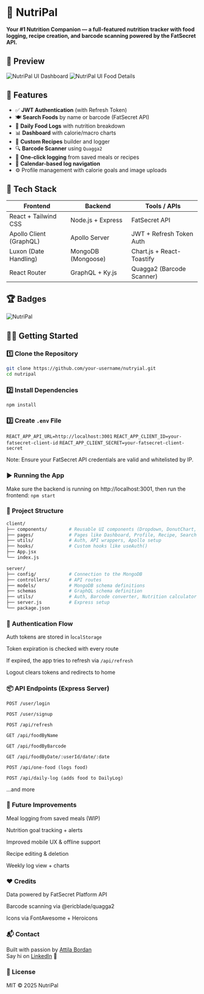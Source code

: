 # 🥗 NutriPal

**Your #1 Nutrition Companion — a full-featured nutrition tracker with food logging, recipe creation, and barcode scanning powered by the FatSecret API.**


## 📸 Preview

![NutriPal UI Dashboard](./client/src/images/dashboard.png)
![NutriPal UI Food Details](./client/src/images/NutripalFoodDetails.png)


## 🚀 Features

- ✅ **JWT Authentication** (with Refresh Token)
- 🍽️ **Search Foods** by name or barcode (FatSecret API)
- 📅 **Daily Food Logs** with nutrition breakdown
- 📊 **Dashboard** with calorie/macro charts
- 🧮 **Custom Recipes** builder and logger
- 🔍 **Barcode Scanner** using `Quagga2`
- 🌮 **One-click logging** from saved meals or recipes
- 📅 **Calendar-based log navigation**
- ⚙️ Profile management with calorie goals and image uploads


## 🧰 Tech Stack

| Frontend               | Backend              | Tools / APIs               |
|------------------------|----------------------|----------------------------|
| React + Tailwind CSS   | Node.js + Express    | FatSecret API              |
| Apollo Client (GraphQL)| Apollo Server        | JWT + Refresh Token Auth   |
| Luxon (Date Handling)  | MongoDB (Mongoose)   | Chart.js + React-Toastify  |
| React Router           | GraphQL + Ky.js      | Quagga2 (Barcode Scanner)  |

## :trophy: Badges

![NutriPal](https://img.shields.io/github/languages/top/bordanattila/NutriPal)  

## 🧑‍💻 Getting Started

### 1️⃣ Clone the Repository

```bash
git clone https://github.com/your-username/nutryial.git
cd nutripal
```

### 2️⃣ Install Dependencies
`npm install`

### 3️⃣ Create `.env` File
`REACT_APP_API_URL=http://localhost:3001`
`REACT_APP_CLIENT_ID=your-fatsecret-client-id`
`REACT_APP_CLIENT_SECRET=your-fatsecret-client-secret`

Note: Ensure your FatSecret API credentials are valid and whitelisted by IP.

### ▶️ Running the App
Make sure the backend is running on http://localhost:3001, then run the frontend:
`npm start`

### 📁 Project Structure
```bash
client/
├── components/        # Reusable UI components (Dropdown, DonutChart, Calendar)
├── pages/             # Pages like Dashboard, Profile, Recipe, Search
├── utils/             # Auth, API wrappers, Apollo setup
├── hooks/             # Custom hooks like useAuth()
├── App.jsx
└── index.js

server/
├── config/            # Connection to the MongoDB
├── controllers/       # API routes
├── models/            # MongoDB schema definitions
├── schemas            # GraphQL schema definition
├── utils/             # Auth, Barcode converter, Nutrition calculator
├── server.js          # Express setup
└── package.json

```

### 🔐 Authentication Flow
Auth tokens are stored in l`ocalStorage`

Token expiration is checked with every route

If expired, the app tries to refresh via `/api/refresh`

Logout clears tokens and redirects to home

### 📦 API Endpoints (Express Server)
`POST /user/login`

`POST /user/signup`

`POST /api/refresh`

`GET /api/foodByName`

`GET /api/foodByBarcode`

`GET /api/foodByDate/:userId/date/:date`

`POST /api/one-food (logs food)`

`POST /api/daily-log (adds food to DailyLog)`

...and more

### 🧪 Future Improvements
Meal logging from saved meals (WIP)

Nutrition goal tracking + alerts

Improved mobile UX & offline support

Recipe editing & deletion

Weekly log view + charts

### ❤️ Credits
Data powered by FatSecret Platform API

Barcode scanning via @ericblade/quagga2

Icons via FontAwesome + Heroicons

### 📬 Contact
Built with passion by [Attila Bordan](https://bordanattila.github.io/Portfolio/)  
Say hi on [LinkedIn](https://www.linkedin.com/in/bordanattila/) 👋

### 📜 License
MIT © 2025 NutriPal